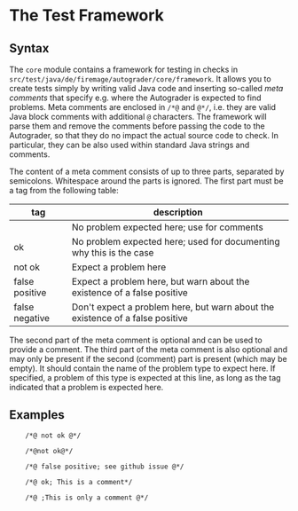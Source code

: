 # The Test Framework

## Syntax
The `core` module contains a framework for testing in checks in `src/test/java/de/firemage/autograder/core/framework`.
It allows you to create tests simply by writing valid Java code and inserting so-called *meta comments* that specify e.g. where the Autograder is expected to find problems.
Meta comments are enclosed in `/*@` and `@*/`, i.e. they are valid Java block comments with additional `@` characters.
The framework will parse them and remove the comments before passing the code to the Autograder, so that they do no impact the actual source code to check.
In particular, they can be also used within standard Java strings and comments.

The content of a meta comment consists of up to three parts, separated by semicolons.
Whitespace around the parts is ignored.
The first part must be a tag from the following table:

| tag            | description                                                                   |
|----------------|-------------------------------------------------------------------------------|
| <empty string> | No problem expected here; use for comments                                    |
| ok             | No problem expected here; used for documenting why this is the case           |
| not ok         | Expect a problem here                                                         |
| false positive | Expect a problem here, but warn about the existence of a false positive       |
| false negative | Don't expect a problem here, but warn about the existence of a false positive |

The second part of the meta comment is optional and can be used to provide a comment.
The third part of the meta comment is also optional and may only be present if the second (comment) part is present (which may be empty).
It should contain the name of the problem type to expect here.
If specified, a problem of this type is expected at this line, as long as the tag indicated that a problem is expected here.

## Examples
```
    /*@ not ok @*/
    
    /*@not ok@*/
    
    /*@ false positive; see github issue @*/
    
    /*@ ok; This is a comment*/
    
    /*@ ;This is only a comment @*/
```
